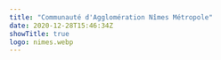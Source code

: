 ```yaml
---
title: "Communauté d'Agglomération Nîmes Métropole"
date: 2020-12-28T15:46:34Z
showTitle: true
logo: nimes.webp
---
```

